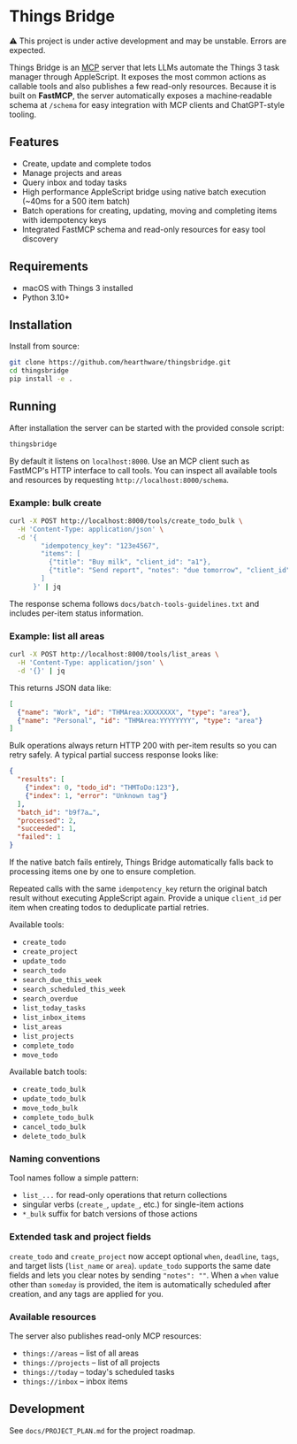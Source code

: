 # Things Bridge

⚠️ This project is under active development and may be unstable. Errors are expected.

Things Bridge is an [MCP](https://github.com/hearthware/fastmcp) server that lets LLMs automate the Things 3 task manager through AppleScript. It exposes the most common actions as callable tools and also publishes a few read-only resources. Because it is built on **FastMCP**, the server automatically exposes a machine‑readable schema at `/schema` for easy integration with MCP clients and ChatGPT-style tooling.

## Features

- Create, update and complete todos
- Manage projects and areas
- Query inbox and today tasks
- High performance AppleScript bridge using native batch execution (~40ms for a 500 item batch)
- Batch operations for creating, updating, moving and completing items with idempotency keys
- Integrated FastMCP schema and read-only resources for easy tool discovery

## Requirements

- macOS with Things 3 installed
- Python 3.10+

## Installation

Install from source:

```bash
git clone https://github.com/hearthware/thingsbridge.git
cd thingsbridge
pip install -e .
```

## Running

After installation the server can be started with the provided console script:

```bash
thingsbridge
```

By default it listens on `localhost:8000`. Use an MCP client such as FastMCP's HTTP interface to call tools. You can inspect all available tools and resources by requesting `http://localhost:8000/schema`.

### Example: bulk create

```bash
curl -X POST http://localhost:8000/tools/create_todo_bulk \
  -H 'Content-Type: application/json' \
  -d '{
        "idempotency_key": "123e4567",
        "items": [
          {"title": "Buy milk", "client_id": "a1"},
          {"title": "Send report", "notes": "due tomorrow", "client_id": "a2"}
        ]
      }' | jq
```


The response schema follows `docs/batch-tools-guidelines.txt` and includes per-item status information.

### Example: list all areas

```bash
curl -X POST http://localhost:8000/tools/list_areas \
  -H 'Content-Type: application/json' \
  -d '{}' | jq
```

This returns JSON data like:

```json
[
  {"name": "Work", "id": "THMArea:XXXXXXXX", "type": "area"},
  {"name": "Personal", "id": "THMArea:YYYYYYYY", "type": "area"}
]
```

Bulk operations always return HTTP 200 with per-item results so you can retry safely. A typical partial success response looks like:

```json
{
  "results": [
    {"index": 0, "todo_id": "THMToDo:123"},
    {"index": 1, "error": "Unknown tag"}
  ],
  "batch_id": "b9f7a…",
  "processed": 2,
  "succeeded": 1,
  "failed": 1
}
```
If the native batch fails entirely, Things Bridge automatically falls back to processing items one by one to ensure completion.

Repeated calls with the same `idempotency_key` return the original
batch result without executing AppleScript again. Provide a unique
`client_id` per item when creating todos to deduplicate partial retries.

Available tools:
* `create_todo`
* `create_project`
* `update_todo`
* `search_todo`
* `search_due_this_week`
* `search_scheduled_this_week`
* `search_overdue`
* `list_today_tasks`
* `list_inbox_items`
* `list_areas`
* `list_projects`
* `complete_todo`
* `move_todo`

Available batch tools:
* `create_todo_bulk`
* `update_todo_bulk`
* `move_todo_bulk`
* `complete_todo_bulk`
* `cancel_todo_bulk`
* `delete_todo_bulk`

### Naming conventions

Tool names follow a simple pattern:
* `list_...` for read-only operations that return collections
* singular verbs (`create_`, `update_`, etc.) for single-item actions
* `*_bulk` suffix for batch versions of those actions

### Extended task and project fields

`create_todo` and `create_project` now accept optional `when`, `deadline`, `tags`, and target lists (`list_name` or `area`). `update_todo` supports the same date fields and lets you clear notes by sending `"notes": ""`.
When a `when` value other than `someday` is provided, the item is automatically scheduled after creation, and any tags are applied for you.

### Available resources

The server also publishes read-only MCP resources:
* `things://areas` – list of all areas
* `things://projects` – list of all projects
* `things://today` – today's scheduled tasks
* `things://inbox` – inbox items

## Development

See `docs/PROJECT_PLAN.md` for the project roadmap.
